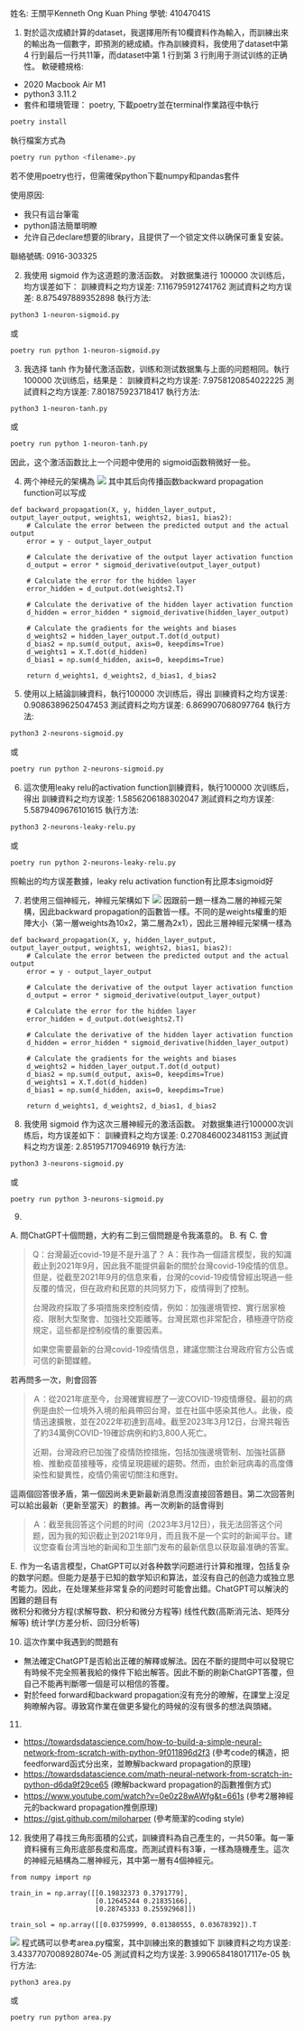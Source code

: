 姓名: 王關平Kenneth Ong Kuan Phing 學號: 41047041S

1. 對於這次成績計算的dataset，我選擇用所有10欄資料作為輸入，而訓練出來的輸出為一個數字，即預測的總成績。作為訓練資料，我使用了dataset中第 4 行到最后一行共11筆，而dataset中第 1 行到第 3 行則用于测试训练的正确性。
軟硬體規格:
- 2020 Macbook Air M1
- python3 3.11.2
- 套件和環境管理： poetry, 
下載poetry並在terminal作業路徑中執行
```bash
poetry install
```
執行檔案方式為
```bash
poetry run python <filename>.py
```
若不使用poetry也行，但需確保python下載numpy和pandas套件

使用原因:
- 我只有這台筆電
- python語法簡單明瞭
- 允许自己declare想要的library，且提供了一个锁定文件以确保可重复安装。

聯絡號碼: 0916-303325

2. 我使用 sigmoid 作为这道题的激活函数。
对数据集进行 100000 次训练后，均方误差如下：
訓練資料之均方误差: 7.116795912741762
測試資料之均方误差: 8.875497889352898
執行方法: 
```bash
python3 1-neuron-sigmoid.py 
```
或
```bash
poetry run python 1-neuron-sigmoid.py
```

3. 我选择 tanh 作为替代激活函数，训练和测试数据集与上面的问题相同。執行100000 次训练后，结果是：
訓練資料之均方误差: 7.9758120854022225
測試資料之均方误差: 7.801875923718417
執行方法: 
```bash
python3 1-neuron-tanh.py
```
或
```bash
poetry run python 1-neuron-tanh.py
```
因此，这个激活函数比上一个问题中使用的 sigmoid函数稍微好一些。


4. 两个神经元的架構為
![](https://i.imgur.com/WkYSSbd.png)
其中其后向传播函数backward propagation function可以写成
```python!
def backward_propagation(X, y, hidden_layer_output, output_layer_output, weights1, weights2, bias1, bias2):
    # Calculate the error between the predicted output and the actual output
    error = y - output_layer_output
    
    # Calculate the derivative of the output layer activation function
    d_output = error * sigmoid_derivative(output_layer_output)
    
    # Calculate the error for the hidden layer
    error_hidden = d_output.dot(weights2.T)
    
    # Calculate the derivative of the hidden layer activation function
    d_hidden = error_hidden * sigmoid_derivative(hidden_layer_output)
    
    # Calculate the gradients for the weights and biases
    d_weights2 = hidden_layer_output.T.dot(d_output)
    d_bias2 = np.sum(d_output, axis=0, keepdims=True)
    d_weights1 = X.T.dot(d_hidden)
    d_bias1 = np.sum(d_hidden, axis=0, keepdims=True)
    
    return d_weights1, d_weights2, d_bias1, d_bias2
```

5. 使用以上結論訓練資料，執行100000 次训练后，得出
訓練資料之均方误差: 0.9086389625047453
測試資料之均方误差: 6.869907068097764
執行方法: 
```bash
python3 2-neurons-sigmoid.py
```
或
```bash
poetry run python 2-neurons-sigmoid.py
```

6. 這次使用leaky relu的activation function訓練資料，執行100000 次训练后，得出
訓練資料之均方误差: 1.5856206188302047
測試資料之均方误差: 5.5879409676101615
執行方法:
```bash
python3 2-neurons-leaky-relu.py
```
或
```bash
poetry run python 2-neurons-leaky-relu.py
```
照輸出的均方误差數據，leaky relu activation function有比原本sigmoid好


7. 若使用三個神經元，神經元架構如下
![](https://i.imgur.com/UShaVZN.png)
因跟前一題一樣為二層的神經元架構，因此backward propagation的函數皆一樣。不同的是weights權重的矩陣大小（第一層weights為10x2，第二層為2x1），因此三層神經元架構一樣為
```python!
def backward_propagation(X, y, hidden_layer_output, output_layer_output, weights1, weights2, bias1, bias2):
    # Calculate the error between the predicted output and the actual output
    error = y - output_layer_output
    
    # Calculate the derivative of the output layer activation function
    d_output = error * sigmoid_derivative(output_layer_output)
    
    # Calculate the error for the hidden layer
    error_hidden = d_output.dot(weights2.T)
    
    # Calculate the derivative of the hidden layer activation function
    d_hidden = error_hidden * sigmoid_derivative(hidden_layer_output)
    
    # Calculate the gradients for the weights and biases
    d_weights2 = hidden_layer_output.T.dot(d_output)
    d_bias2 = np.sum(d_output, axis=0, keepdims=True)
    d_weights1 = X.T.dot(d_hidden)
    d_bias1 = np.sum(d_hidden, axis=0, keepdims=True)
    
    return d_weights1, d_weights2, d_bias1, d_bias2
```

8. 我使用 sigmoid 作为这次三層神經元的激活函数。
对数据集进行100000次训练后，均方误差如下：
訓練資料之均方误差: 0.2708460023481153
測試資料之均方误差: 2.851957170946919
執行方法: 
```bash
python3 3-neurons-sigmoid.py
```
或
```bash
poetry run python 3-neurons-sigmoid.py
```
    
9. 
A. 問ChatGPT十個問題，大約有二到三個問題是令我滿意的。
B. 有
C. 會
> Q：台灣最近covid-19是不是升溫了？
> A：我作為一個語言模型，我的知識截止到2021年9月，因此我不能提供最新的關於台灣covid-19疫情的信息。但是，從截至2021年9月的信息來看，台灣的covid-19疫情曾經出現過一些反覆的情況，但在政府和民眾的共同努力下，疫情得到了控制。
> 
> 台灣政府採取了多項措施來控制疫情，例如：加強邊境管控、實行居家檢疫、限制大型聚會、加強社交距離等。台灣民眾也非常配合，積極遵守防疫規定，這些都是控制疫情的重要因素。
>
> 如果您需要最新的台灣covid-19疫情信息，建議您關注台灣政府官方公告或可信的新聞媒體。

若再問多一次，則會回答

> Ａ：從2021年底至今，台灣確實經歷了一波COVID-19疫情爆發。最初的病例是由於一位境外入境的船員帶回台灣，並在社區中感染其他人。此後，疫情迅速擴散，並在2022年初達到高峰。截至2023年3月12日，台灣共報告了約34萬例COVID-19確診病例和約3,800人死亡。
>
>近期，台灣政府已加強了疫情防控措施，包括加強邊境管制、加強社區篩檢、推動疫苗接種等，疫情呈現趨緩的趨勢。然而，由於新冠病毒的高度傳染性和變異性，疫情仍需密切關注和應對。

這兩個回答很矛盾，第一個因尚未更新最新消息而沒直接回答題目。第二次回答則可以給出最新（更新至當天）的數據。再一次刷新的話會得到
> Ａ：截至我回答这个问题的时间（2023年3月12日），我无法回答这个问题，因为我的知识截止到2021年9月，而且我不是一个实时的新闻平台。建议您查看台湾当地的新闻和卫生部门发布的最新信息以获取最准确的答案。

E. 作为一名语言模型，ChatGPT可以对各种数学问题进行计算和推理，包括复杂的数学问题。但能力是基于已知的数学知识和算法，並沒有自己的创造力或独立思考能力。因此，在处理某些非常复杂的问题时可能會出錯。ChatGPT可以解決的困難的題目有	
微积分和微分方程(求解导数、积分和微分方程等)
线性代数(高斯消元法、矩阵分解等)
统计学(方差分析、回归分析等)

10. 這次作業中我遇到的問題有
- 無法確定ChatGPT是否給出正確的解釋或解法。因在不斷的提問中可以發現它有時候不完全照著我給的條件下給出解答。因此不斷的刷新ChatGPT答覆，但自己不能再判斷哪一個是可以相信的答覆。
- 對於feed forward和backward propagation沒有充分的暸解，在課堂上沒足夠暸解內容。導致寫作業在做更多變化的時候的沒有很多的想法與頭緒。

11. 
- https://towardsdatascience.com/how-to-build-a-simple-neural-network-from-scratch-with-python-9f011896d2f3 (參考code的構造，把feedforward函式分出來，並瞭解backward propagation的原理)
- https://towardsdatascience.com/math-neural-network-from-scratch-in-python-d6da9f29ce65 (暸解backward propagation的函數推倒方式)
- https://www.youtube.com/watch?v=0e0z28wAWfg&t=661s (參考2層神經元的backward propagation推倒原理)
- https://gist.github.com/miloharper (參考簡潔的coding style)
    
12. 我使用了尋找三角形面積的公式，訓練資料為自己產生的，一共50筆。每一筆資料擁有三角形底部長度和高度。而測試資料有3筆，一樣為隨機產生。這次的神經元結構為二層神經元，其中第一層有4個神經元。
```python!
from numpy import np
    
train_in = np.array([[0.19832373 0.3791779],
                     [0.12645244 0.21835166],
                     [0.28745333 0.25592968]])
    
train_sol = np.array([[0.03759999, 0.01380555, 0.03678392]).T
```
![](https://i.imgur.com/2COlZt4.png)
程式碼可以參考area.py檔案，其中訓練出來的數據如下
訓練資料之均方误差: 3.4337707008928074e-05
測試資料之均方误差: 3.990658418017117e-05
執行方法: 
```bash
python3 area.py
```
或
```bash
poetry run python area.py
```